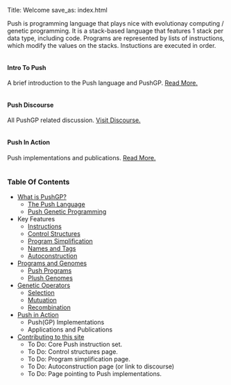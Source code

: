 Title: Welcome
save_as: index.html

Push is programming language that plays nice with evolutionay computing / genetic programming. It is a stack-based language that features 1 stack per data type, including code. Programs are represented by lists of instructions, which modify the values on the stacks. Instuctions are executed in order.

<div class="row">
    <div class="large-4 columns">
        <div class="push-redux-card">
            <div class="push-redux-card-title">
                <h4>Intro To Push</h4>
            </div>
            <div class="push-redux-card-body">
                <p >A brief introduction to the Push language and PushGP. <a href="pages/intro_to_push/">Read More.</a></p>
            </div>
        </div>
    </div>
    <div class="large-4 columns">
        <div class="push-redux-card">
            <div class="push-redux-card-title">
                <h4>Push Discourse</h3>
            </div>
            <div class="push-redux-card-body">
                <p>All PushGP related discussion. <a href="https://push-language.hampshire.edu/">Visit Discourse.</a></p>
            </div>
        </div>
    </div>
    <div class="large-4 columns">
        <div class="push-redux-card">
            <div class="push-redux-card-title">
                <h4>Push In Action</h4>
            </div>
            <div class="push-redux-card-body"> 
                <p>Push implementations and publications. <a href="http://faculty.hampshire.edu/lspector/push.html">Read More.</a></p>
            </div>
        </div>
    </div>
</div>

### Table Of Contents

* [What is PushGP?](pages/intro_to_push/index.html)
    - [The Push Language](pages/intro_to_push/index.html#push_lang)
    - [Push Genetic Programming](pages/intro_to_push/index.html#push_gp)
* Key Features
    - [Instructions](pages/instructions/index.html)
    - [Control Structures](pages/control_structures/index.html)
    - [Program Simplification](pages/simplification/index.html)
    - [Names and Tags](pages/names_and_tags/index.html)
    - [Autoconstruction](pages/autoconstruction/index.html)
* [Programs and Genomes](pages/programs_and_genomes/index.html)
    - [Push Programs](pages/programs_and_genomes/index.html#push_programs)
    - [Plush Genomes](pages/programs_and_genomes/index.html#plush_genomes)
* [Genetic Operators](pages/genetic_operators/index.html)
    - [Selection](pages/genetic_operators/index.html#selection)
    - [Mutuation](pages/genetic_operators/index.html#mutation)
    - [Recombination](pages/genetic_operators/index.html#recombination)
* [Push in Action](http://faculty.hampshire.edu/lspector/push.html)
    - Push(GP) Implementations
    - Applications and Publications
* [Contributing to this site](pages/contributing/index.html)
    - To Do: Core Push instruction set.
    - To Do: Control structures page.
    - To Do: Program simplification page.
    - To Do: Autoconstruction page (or link to discourse)
    - To Do: Page pointing to Push implementations.

